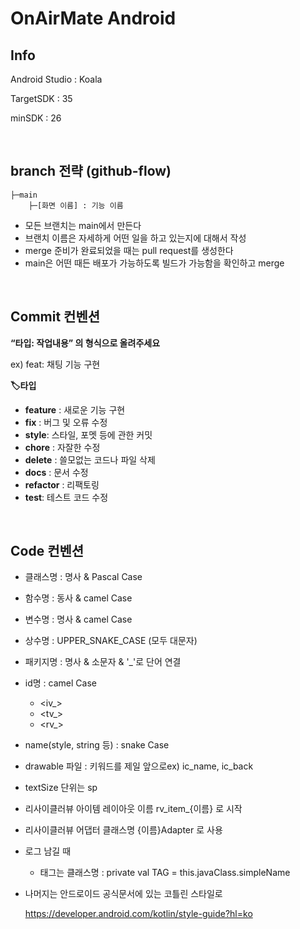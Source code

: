 # OnAirMate Android
## Info

Android Studio : Koala

TargetSDK : 35

minSDK : 26

&nbsp; &nbsp; 
## branch 전략 (**github-flow)**

```
├─main
    ├─[화면 이름] : 기능 이름  
```
  
- 모든 브랜치는 main에서 만든다
- 브랜치 이름은 자세하게 어떤 일을 하고 있는지에 대해서 작성
- merge 준비가 완료되었을 때는 pull request를 생성한다
- main은 어떤 때든 배포가 가능하도록 빌드가 가능함을 확인하고 merge

&nbsp; &nbsp; 
## Commit 컨벤션

**“타입: 작업내용” 의  형식으로 올려주세요**

ex) feat: 채팅 기능 구현 

**🏷️타입**

- **feature** : 새로운 기능 구현
- **fix** : 버그 및 오류 수정
- **style**: 스타일, 포멧 등에 관한 커밋
- **chore** : 자잘한 수정
- **delete** : 쓸모없는 코드나 파일 삭제
- **docs** : 문서 수정
- **refactor** : 리팩토링
- **test**: 테스트 코드 수정

&nbsp; &nbsp; 
## Code 컨벤션

- 클래스명 : 명사 & Pascal Case
- 함수명 : 동사 & camel Case
- 변수명 : 명사 & camel Case
- 상수명 :  UPPER_SNAKE_CASE (모두 대문자)
- 패키지명 : 명사 & 소문자 & '_'로 단어 연결
- id명 : camel Case
    - <iv_>
    - <tv_>
    - <rv_>
- name(style, string 등) : snake Case
- drawable 파일 : 키워드를 제일 앞으로ex) ic_name, ic_back
- textSize 단위는 sp
- 리사이클러뷰 아이템 레이아웃 이름 rv_item_{이름} 로 시작
- 리사이클러뷰 어댑터 클래스명 {이름}Adapter 로 사용
- 로그 남길 때
    - 태그는 클래스명 : private val TAG = this.javaClass.simpleName

- 나머지는 안드로이드 공식문서에 있는 코틀린 스타일로
    
    https://developer.android.com/kotlin/style-guide?hl=ko
    

##

